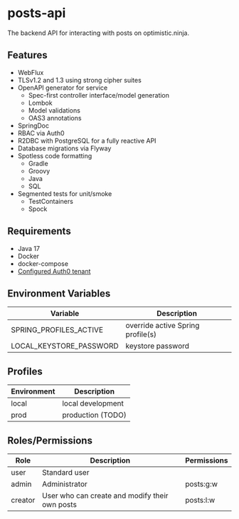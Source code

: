# posts-api

The backend API for interacting with posts on optimistic.ninja.

## Features

* WebFlux
* TLSv1.2 and 1.3 using strong cipher suites
* OpenAPI generator for service
  * Spec-first controller interface/model generation 
  * Lombok
  * Model validations
  * OAS3 annotations
* SpringDoc
* RBAC via Auth0
* R2DBC with PostgreSQL for a fully reactive API
* Database migrations via Flyway
* Spotless code formatting
  * Gradle
  * Groovy
  * Java
  * SQL
* Segmented tests for unit/smoke
  * TestContainers
  * Spock

## Requirements

* Java 17
* Docker
* docker-compose
* [Configured Auth0 tenant](auth0/README.md)

## Environment Variables

| Variable | Description
|---|---|
|SPRING_PROFILES_ACTIVE| override active Spring profile(s)
|LOCAL_KEYSTORE_PASSWORD| keystore password

## Profiles

| Environment | Description
|---|---|
|local| local development
|prod| production (TODO)

## Roles/Permissions

| Role | Description | Permissions
|---|---|---|
|user| Standard user|
|admin| Administrator| posts:g:w
|creator| User who can create and modify their own posts| posts:l:w